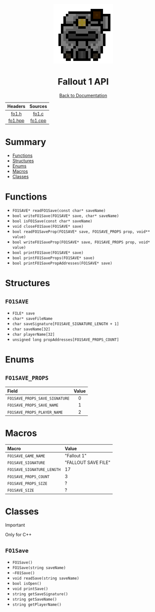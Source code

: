 <div align="center">

![Fallout 1 Logo 192x192](../assets/fo1/fo1_logo_192x192.png)

# Fallout 1 API

[Back to Documentation](../DOCS.md)

| Headers                             | Sources                             |
| :---------------------------------: | :---------------------------------: |
| [fo1.h](../src/fo1.h)               | [fo1.c](../src/fo1.c)               |
| [fo1.hpp](../src/cplusplus/fo1.hpp) | [fo1.cpp](../src/cplusplus/fo1.cpp) |

</div>



# Summary

* [Functions](#functions)
* [Structures](#structures)
* [Enums](#enums)
* [Macros](#macros)
* [Classes](#classes)



# Functions

* `FO1SAVE* readFO1Save(const char* saveName)`
* `bool writeFO1Save(FO1SAVE* save, char* saveName)`
* `bool isFO1Save(const char* saveName)`
* `void closeFO1Save(FO1SAVE* save)`
* `bool readFO1SaveProp(FO1SAVE* save, FO1SAVE_PROPS prop, void** value)`
* `bool writeFO1SaveProp(FO1SAVE* save, FO1SAVE_PROPS prop, void* value)`
* `bool printFO1Save(FO1SAVE* save)`
* `bool printFO1SaveProps(FO1SAVE* save)`
* `bool printFO1SavePropAddresses(FO1SAVE* save)`



# Structures

## `FO1SAVE`

* `FILE* save`
* `char* saveFileName`
* `char saveSignature[FO1SAVE_SIGNATURE_LENGTH + 1]`
* `char saveName[32]`
* `char playerName[32]`
* `unsigned long propAddresses[FO1SAVE_PROPS_COUNT]`



# Enums

## `FO1SAVE_PROPS`

| Field                          | Value |
| :----------------------------- | :---: |
| `FO1SAVE_PROPS_SAVE_SIGNATURE` | 0     |
| `FO1SAVE_PROPS_SAVE_NAME`      | 1     |
| `FO1SAVE_PROPS_PLAYER_NAME`    | 2     |



# Macros

| Macro                      | Value               |
| :------------------------- | :------------------ |
| `FO1SAVE_GAME_NAME`        | "Fallout 1"         |
| `FO1SAVE_SIGNATURE`        | "FALLOUT SAVE FILE" |
| `FO1SAVE_SIGNATURE_LENGTH` | 17                  |
| `FO1SAVE_PROPS_COUNT`      | 3                   |
| `FO1SAVE_PROPS_SIZE`       | ?                   |
| `FO1SAVE_SIZE`             | ?                   |




# Classes

> [!IMPORTANT]
> Only for C++

## `FO1Save`

* `FO1Save()`
* `FO1Save(string saveName)`
* `~FO1Save()`
* `void readSave(string saveName)`
* `bool isOpen()`
* `void printSave()`
* `string getSaveSignature()`
* `string getSaveName()`
* `string getPlayerName()`
